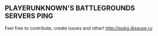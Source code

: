 **PLAYERUNKNOWN'S BATTLEGROUNDS SERVERS PING**
---
Feel free to contribute, create issues and other!
http://pubg.disquse.ru